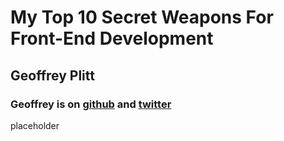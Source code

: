 # My Top 10 Secret Weapons For Front-End Development
## Geoffrey Plitt
### Geoffrey is on [github](https://github.com/GeoffreyPlitt) and [twitter](https://twitter.com/GeoffreyPlitt)

placeholder
